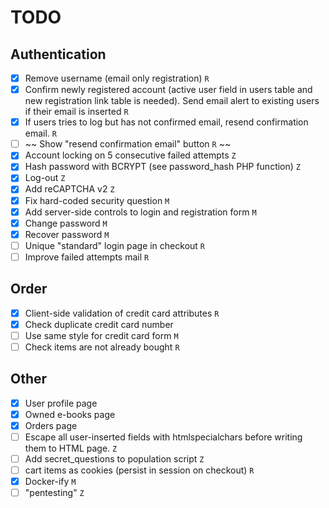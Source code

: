 # TODO 
## Authentication
- [x] Remove username (email only registration) `R`
- [x] Confirm newly registered account (active user field in users table
   and new registration link table is needed). Send email alert to
   existing users if their email is inserted `R`
- [x] If users tries to log but has not confirmed email, resend confirmation
   email. `R`
- [ ] ~~ Show "resend confirmation email" button `R` ~~
- [x] Account locking on 5 consecutive failed attempts `Z`
- [x] Hash password with BCRYPT (see password_hash PHP function) `Z`
- [x] Log-out `Z`
- [x] Add reCAPTCHA v2 `Z`
- [x] Fix hard-coded security question `M`
- [x] Add server-side controls to login and registration form `M`
- [x] Change password `M`
- [x] Recover password `M`
- [ ] Unique "standard" login page in checkout `R`
- [ ] Improve failed attempts mail `R`

## Order
- [x] Client-side validation of credit card attributes `R`
- [x] Check duplicate credit card number
- [ ] Use same style for credit card form `M`
- [ ] Check items are not already bought `R`

## Other
- [x] User profile page
- [x] Owned e-books page
- [x] Orders page
- [ ] Escape all user-inserted fields with htmlspecialchars before writing
   them to HTML page. `Z`
- [ ] Add secret_questions to population script `Z`
- [ ] cart items as cookies (persist in session on checkout) `R`
- [x] Docker-ify `M`
- [ ] "pentesting" `Z`
